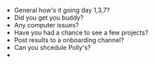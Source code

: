 - General how's it going day 1,3,7?
- Did you get you buddy?
- Any computer issues?
- Have you had a chance to see a few projects?
- Post results to a onboarding channel?
- Can you shcedule Polly's?
-